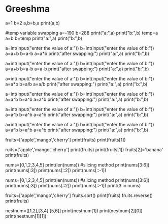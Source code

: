 # Greeshma
a=1
b=2
a,b=b,a
print(a,b)

#temp variable swapping
a=-190
b=288
print("a:",a)
print("b:",b)
temp=a
a=b
b=temp
print("a:",a)
print("b:",b)

a=int(input("enter the value of a:"))
b=int(input("enter the value of b:"))
a=a+b
b=a-b
a=a*b
print("after swapping:")
print("a:",a)
print("b:",b)

a=int(input("enter the value of a:"))
b=int(input("enter the value of b:"))
a=a+b
b=a-b
a=a-b
print("after swapping:")
print("a:",a)
print("b:",b)

a=int(input("enter the value of a:"))
b=int(input("enter the value of b:"))
a=a*b
b=a/b
a=a/b
print("after swapping:")
print("a:",a)
print("b:",b)

a=int(input("enter the value of a:"))
b=int(input("enter the value of b:"))
a=a^b
b=a^b
a=a^b
print("after swapping:")
print("a:",a)
print("b:",b)

a=int(input("enter the value of a:"))
b=int(input("enter the value of b:"))
a=a^b
b=a^b
a=a^b
print("after swapping:")
print("a:",a)
print("b:",b)

a=int(input("enter the value of a:"))
b=int(input("enter the value of b:"))
a=a^b
b=a^b
a=a^b
print("after swapping:")
print("a:",a)
print("b:",b)

fruits=['apple','mango','cherry']
print(fruits)
print(fruits[1])

ruits=['apple','mango','cherry']
print(fruits)
print(fruits[1])
fruits[2]='banana'
print(fruits)

nums=[0,1,2,3,4,5]
print(len(nums))
#slicing method
print(nums[3:6])
print(nums[:3])
print(nums[::2])
print(nums[::-1])

nums=[0,1,2,3,4,5]
print(len(nums))
#slicing method
print(nums[3:6])
print(nums[:3])
print(nums[::2])
print(nums[::-1])
print(3 in nums)

fruits=['apple','mango','cherry']
fruits.sort()
print(fruits)
fruits.reverse()
print(fruits)

nestnum=[[1,2],[3,4],[5,6]]
print(nestnum[1])
print(nestnum[2][0])
print(nestnum[1][1])

